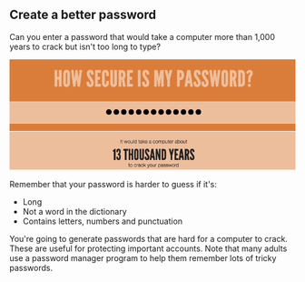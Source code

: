 ## Create a better password

Can you enter a password that would take a computer more than 1,000 years to crack but isn't too long to type?

![captura de tela](images/passwords-13000.png)

Remember that your password is harder to guess if it's:

+ Long
+ Not a word in the dictionary
+ Contains letters, numbers and punctuation

You're going to generate passwords that are hard for a computer to crack. These are useful for protecting important accounts. Note that many adults use a password manager program to help them remember lots of tricky passwords.
